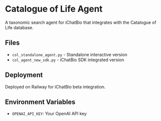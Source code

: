 # Catalogue of Life Agent

A taxonomic search agent for iChatBio that integrates with the Catalogue of Life database.

## Files
- `col_standalone_agent.py` - Standalone interactive version
- `col_agent_new_sdk.py` - iChatBio SDK integrated version

## Deployment
Deployed on Railway for iChatBio beta integration.

## Environment Variables
- `OPENAI_API_KEY`: Your OpenAI API key